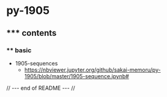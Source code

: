 
# py-1905

## *** contents

### ** basic


- 1905-sequences
    + https://nbviewer.jupyter.org/github/sakai-memoru/py-1905/blob/master/1905-sequence.ipynb#

// --- end of README --- //


```python

```
